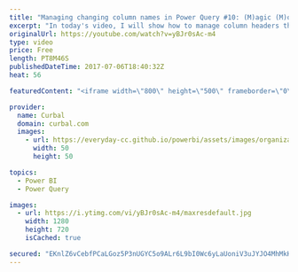 ```yaml
---
title: "Managing changing column names in Power Query #10: (M)agic (M)ondays"
excerpt: "In today's video, I will show how to manage column headers that changes names so your power bi file does not break when you refresh it.  This tip is from Lars Schreiber and here is the link to his blog post and how to do this in power query: http://power-bi-usergroup.blogspot.se/2015/12/dealing-with-tables-with-changing.html"
originalUrl: https://youtube.com/watch?v=yBJr0sAc-m4
type: video
price: Free
length: PT8M46S
publishedDateTime: 2017-07-06T18:40:32Z
heat: 56

featuredContent: "<iframe width=\"800\" height=\"500\" frameborder=\"0\" src=\"https://www.youtube.com/embed/yBJr0sAc-m4\" allow=\"accelerometer; autoplay; encrypted-media; gyroscope; picture-in-picture\" allowfullscreen></iframe>"

provider:
  name: Curbal
  domain: curbal.com
  images:
    - url: https://everyday-cc.github.io/powerbi/assets/images/organizations/curbal.com-50x50.jpg
      width: 50
      height: 50

topics:
  - Power BI
  - Power Query

images:
  - url: https://i.ytimg.com/vi/yBJr0sAc-m4/maxresdefault.jpg
    width: 1280
    height: 720
    isCached: true

secured: "EKnlZ6vCebfPCaLGoz5P3nUGYC5o9ALr6L9bI0Wc6yLaUoniV3uJYJO4MhMkHQq1vUm9mfptv6yQ5p8BpWbSZ+bYi870iY8onACXb0AhJfJjBb8yIW3MX0MyBag/Xv6Is1TY3g7dK0wQswalL2hxxj9jYJXSiuPtzgNBIfsXSqZByRb3LV9HPnUfclpZf0p4/mBCqvEDQiZRl8pF/dvWCe36J8iCeg+rfMBlEbtbsKMsp8ZkorbEbGA3edM/WBv/GxG4mKsn9jFp5yxQX2EaVEti1itKUDSumosbuVMI+/Wy2Y1dFaKm+IbRPdnifbLUqoKPhrkfBpQNRtEd0gA4BAWATeoJ7/ZugODdXHL4W3OA3i896wmdOUgzoqafeNXOMcyflUElEmM139zFbtxhOAnGYfJwogwcVavtiqe6gjQ=;DK8w56268dosxmsnIVepEg=="
---
```


